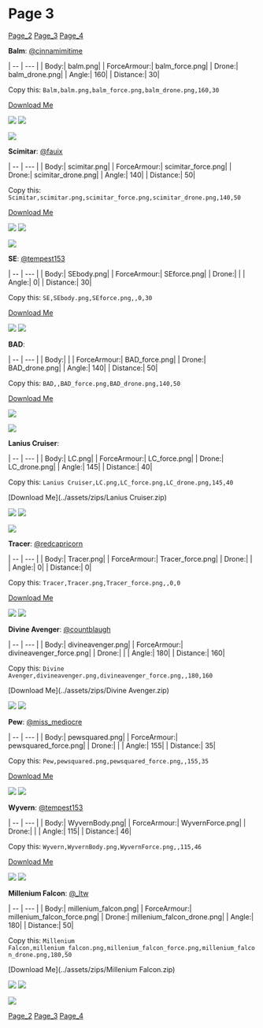 # Page 3
[Page_2](./Page_2.md)
[Page_3](./Page_3.md)
[Page_4](./Page_4.md)

**Balm**: [@cinnamimitime](https://discord.com/users/161502244284530688)

| -- | --- | 
| Body:| balm.png| 
| ForceArmour:| balm_force.png| 
| Drone:| balm_drone.png| 
| Angle:| 160| 
| Distance:| 30| 

Copy this: `Balm,balm.png,balm_force.png,balm_drone.png,160,30`

[Download Me](../assets/zips/Balm.zip)

![](../custom_skins/balm.png)
![](../custom_skins/balm_force.png)

![](../custom_skins/balm_drone.png)


**Scimitar**: [@fauix](https://discord.com/users/120018768477945856)

| -- | --- | 
| Body:| scimitar.png| 
| ForceArmour:| scimitar_force.png| 
| Drone:| scimitar_drone.png| 
| Angle:| 140| 
| Distance:| 50| 

Copy this: `Scimitar,scimitar.png,scimitar_force.png,scimitar_drone.png,140,50`

[Download Me](../assets/zips/Scimitar.zip)

![](../custom_skins/scimitar.png)
![](../custom_skins/scimitar_force.png)

![](../custom_skins/scimitar_drone.png)


**SE**: [@tempest153](https://discord.com/users/872292077852061736)

| -- | --- | 
| Body:| SEbody.png| 
| ForceArmour:| SEforce.png| 
| Drone:| | 
| Angle:| 0| 
| Distance:| 30| 

Copy this: `SE,SEbody.png,SEforce.png,,0,30`

[Download Me](../assets/zips/SE.zip)

![](../custom_skins/SEbody.png)
![](../custom_skins/SEforce.png)



**BAD**: 

| -- | --- | 
| Body:| | 
| ForceArmour:| BAD_force.png| 
| Drone:| BAD_drone.png| 
| Angle:| 140| 
| Distance:| 50| 

Copy this: `BAD,,BAD_force.png,BAD_drone.png,140,50`

[Download Me](../assets/zips/BAD.zip)

![](../custom_skins/BAD_force.png)

![](../custom_skins/BAD_drone.png)


**Lanius Cruiser**: 

| -- | --- | 
| Body:| LC.png| 
| ForceArmour:| LC_force.png| 
| Drone:| LC_drone.png| 
| Angle:| 145| 
| Distance:| 40| 

Copy this: `Lanius Cruiser,LC.png,LC_force.png,LC_drone.png,145,40`

[Download Me](../assets/zips/Lanius Cruiser.zip)

![](../custom_skins/LC.png)
![](../custom_skins/LC_force.png)

![](../custom_skins/LC_drone.png)


**Tracer**: [@redcapricorn](https://discord.com/users/889494386721841173)

| -- | --- | 
| Body:| Tracer.png| 
| ForceArmour:| Tracer_force.png| 
| Drone:| | 
| Angle:| 0| 
| Distance:| 0| 

Copy this: `Tracer,Tracer.png,Tracer_force.png,,0,0`

[Download Me](../assets/zips/Tracer.zip)

![](../custom_skins/Tracer.png)
![](../custom_skins/Tracer_force.png)



**Divine Avenger**: [@countblaugh](https://discord.com/users/208701691279704066)

| -- | --- | 
| Body:| divineavenger.png| 
| ForceArmour:| divineavenger_force.png| 
| Drone:| | 
| Angle:| 180| 
| Distance:| 160| 

Copy this: `Divine Avenger,divineavenger.png,divineavenger_force.png,,180,160`

[Download Me](../assets/zips/Divine Avenger.zip)

![](../custom_skins/divineavenger.png)
![](../custom_skins/divineavenger_force.png)



**Pew**: [@miss_mediocre](https://discord.com/users/251735592734425088)

| -- | --- | 
| Body:| pewsquared.png| 
| ForceArmour:| pewsquared_force.png| 
| Drone:| | 
| Angle:| 155| 
| Distance:| 35| 

Copy this: `Pew,pewsquared.png,pewsquared_force.png,,155,35`

[Download Me](../assets/zips/Pew.zip)

![](../custom_skins/pewsquared.png)
![](../custom_skins/pewsquared_force.png)



**Wyvern**: [@tempest153](https://discord.com/users/872292077852061736)

| -- | --- | 
| Body:| WyvernBody.png| 
| ForceArmour:| WyvernForce.png| 
| Drone:| | 
| Angle:| 115| 
| Distance:| 46| 

Copy this: `Wyvern,WyvernBody.png,WyvernForce.png,,115,46`

[Download Me](../assets/zips/Wyvern.zip)

![](../custom_skins/WyvernBody.png)
![](../custom_skins/WyvernForce.png)



**Millenium Falcon**: [@_ltw](https://discord.com/users/268931190667476998)

| -- | --- | 
| Body:| millenium_falcon.png| 
| ForceArmour:| millenium_falcon_force.png| 
| Drone:| millenium_falcon_drone.png| 
| Angle:| 180| 
| Distance:| 50| 

Copy this: `Millenium Falcon,millenium_falcon.png,millenium_falcon_force.png,millenium_falcon_drone.png,180,50`

[Download Me](../assets/zips/Millenium Falcon.zip)

![](../custom_skins/millenium_falcon.png)
![](../custom_skins/millenium_falcon_force.png)

![](../custom_skins/millenium_falcon_drone.png)

[Page_2](./Page_2.md)
[Page_3](./Page_3.md)
[Page_4](./Page_4.md)
